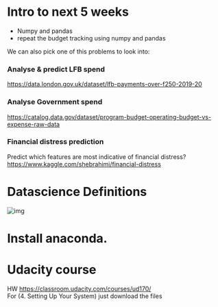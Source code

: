 # Intro to next 5 weeks 

- Numpy and pandas
- repeat the budget tracking using numpy and pandas


We can also pick one of this problems to look into:

### Analyse  & predict LFB spend
https://data.london.gov.uk/dataset/lfb-payments-over-f250-2019-20

### Analyse Government spend
https://catalog.data.gov/dataset/program-budget-operating-budget-vs-expense-raw-data

### Financial distress prediction
Predict which features are most indicative of financial distress?
https://www.kaggle.com/shebrahimi/financial-distress



# Datascience Definitions

![img](https://miro.medium.com/max/875/0*5NrDYk8PryKASFJD)

# Install anaconda.


# Udacity course
HW https://classroom.udacity.com/courses/ud170/  
For (4. Setting Up Your System) just download the files
